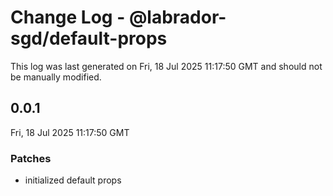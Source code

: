 # Change Log - @labrador-sgd/default-props

This log was last generated on Fri, 18 Jul 2025 11:17:50 GMT and should not be manually modified.

## 0.0.1
Fri, 18 Jul 2025 11:17:50 GMT

### Patches

- initialized default props

